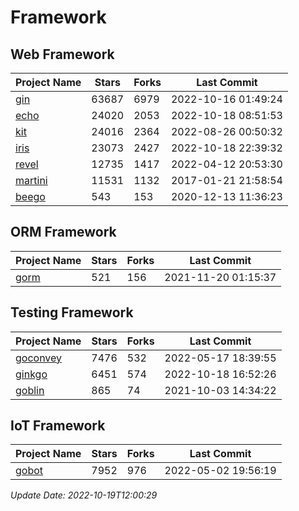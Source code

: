 # Framework

## Web Framework
| Project Name | Stars | Forks | Last Commit |
| ------------ | ----- | ----- | ----------- |
| [gin](https://github.com/gin-gonic/gin) | 63687 | 6979 | 2022-10-16 01:49:24 |
| [echo](https://github.com/labstack/echo) | 24020 | 2053 | 2022-10-18 08:51:53 |
| [kit](https://github.com/go-kit/kit) | 24016 | 2364 | 2022-08-26 00:50:32 |
| [iris](https://github.com/kataras/iris) | 23073 | 2427 | 2022-10-18 22:39:32 |
| [revel](https://github.com/revel/revel) | 12735 | 1417 | 2022-04-12 20:53:30 |
| [martini](https://github.com/go-martini/martini) | 11531 | 1132 | 2017-01-21 21:58:54 |
| [beego](https://github.com/astaxie/beego) | 543 | 153 | 2020-12-13 11:36:23 |

## ORM Framework
| Project Name | Stars | Forks | Last Commit |
| ------------ | ----- | ----- | ----------- |
| [gorm](https://github.com/jinzhu/gorm) | 521 | 156 | 2021-11-20 01:15:37 |

## Testing Framework
| Project Name | Stars | Forks | Last Commit |
| ------------ | ----- | ----- | ----------- |
| [goconvey](https://github.com/smartystreets/goconvey) | 7476 | 532 | 2022-05-17 18:39:55 |
| [ginkgo](https://github.com/onsi/ginkgo) | 6451 | 574 | 2022-10-18 16:52:26 |
| [goblin](https://github.com/franela/goblin) | 865 | 74 | 2021-10-03 14:34:22 |

## IoT Framework
| Project Name | Stars | Forks | Last Commit |
| ------------ | ----- | ----- | ----------- |
| [gobot](https://github.com/hybridgroup/gobot) | 7952 | 976 | 2022-05-02 19:56:19 |

*Update Date: 2022-10-19T12:00:29*